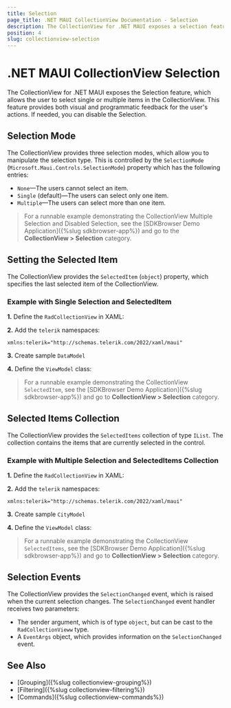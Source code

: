 ```yaml
---
title: Selection
page_title: .NET MAUI CollectionView Documentation - Selection
description: The CollectionView for .NET MAUI exposes a selection feature that allows the user to select single or multiple items in the CollectionView control.
position: 4
slug: collectionview-selection
---
```


# .NET MAUI CollectionView Selection

The CollectionView for .NET MAUI exposes the Selection feature, which allows the user to select single or multiple items in the CollectionView. This feature provides both visual and programmatic feedback for the user's actions. If needed, you can disable the Selection.

## Selection Mode

The CollectionView provides three selection modes, which allow you to manipulate the selection type. This is controlled by the `SelectionMode` (`Microsoft.Maui.Controls.SelectionMode`) property which has the following entries:

- `None`&mdash;The users cannot select an item.
- `Single` (default)&mdash;The users can select only one item.
- `Multiple`&mdash;The users can select more than one item.

> For a runnable example demonstrating the CollectionView Multiple Selection and Disabled Selection, see the [SDKBrowser Demo Application]({%slug sdkbrowser-app%}) and go to the **CollectionView > Selection** category.

## Setting the Selected Item

The CollectionView provides the `SelectedItem` (`object`) property, which specifies the last selected item of the CollectionView.

### Example with Single Selection and SelectedItem

**1.** Define the `RadCollectionView` in XAML:

<snippet id='collectionview-selecteditem'/>

**2.** Add the `telerik` namespaces:

```XAML
xmlns:telerik="http://schemas.telerik.com/2022/xaml/maui"
```

**3.** Create sample `DataModel`

<snippet id='combobox-city-businessmodel' />

**4.** Define the `ViewModel` class:

<snippet id='collectionview-selection-viewmodel' />

> For a runnable example demonstrating the CollectionView `SelectedItem`, see the [SDKBrowser Demo Application]({%slug sdkbrowser-app%}) and go to **CollectionView > Selection** category.

## Selected Items Collection

The CollectionView provides the `SelectedItems` collection of type `IList`. The collection contains the items that are currently selected in the control.

### Example with Multiple Selection and SelectedItems Collection

**1.** Define the `RadCollectionView` in XAML:

<snippet id='collectionview-multiple-selection'/>

**2.** Add the `telerik` namespaces:

```XAML
xmlns:telerik="http://schemas.telerik.com/2022/xaml/maui"
```

**3.** Create sample `CityModel`

<snippet id='combobox-city-businessmodel' />

**4.** Define the `ViewModel` class:

<snippet id='collectionview-selection-viewmodel' />

> For a runnable example demonstrating the CollectionView `SelectedItems`, see the [SDKBrowser Demo Application]({%slug sdkbrowser-app%}) and go to **CollectionView > Selection** category.

## Selection Events

The CollectionView provides the `SelectionChanged` event, which is raised when the current selection changes. The `SelectionChanged` event handler receives two parameters:

* The sender argument, which is of type `object`, but can be cast to the `RadCollectionVieww` type.
* A `EventArgs` object, which provides information on the `SelectionChanged` event.

## See Also

- [Grouping]({%slug collectionview-grouping%})
- [Filtering]({%slug collectionview-filtering%})
- [Commands]({%slug collectionview-commands%})
